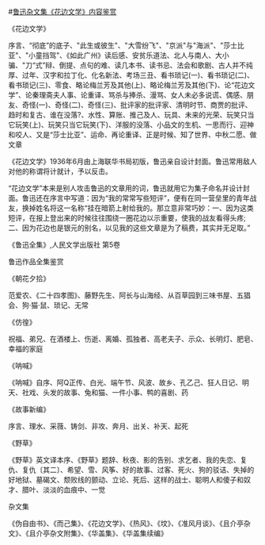 #[鲁迅杂文集《花边文学》内容鉴赏](https://www.vrrw.net/wx/10124.html)

《花边文学》

序言、“彻底”的底子、"此生或彼生"、"大雪纷飞"、"京派"与"海派"、"莎士比亚"、"小童挡驾"、《如此广州》读后感、安贫乐道法、北人与南人、大小骗、"刀“式”辩、倒提、点句的难、读几本书、读书忌、法会和歌剧、古人并不纯厚、过年、汉字和拉丁化、化名新法、考场三丑、看书琐记(一)、看书琐记(二)、看书琐记(三)、零食、略论梅兰芳及其他(上)、略论梅兰芳及其他(下)、论“花边文学”、论秦理斋夫人事、论重译、骂杀与捧杀、漫骂、女人未必多说谎、偶感、朋友、奇怪(一)、奇怪(二)、奇怪(三)、批评家的批评家、清明时节、商贾的批评、趋时和复古、谁在没落?、水性、算账、推己及人、玩具、未来的光荣、玩笑只当它玩笑(上)、玩笑只当它玩笑(下)、洋服的没落、小品文的生机、一思而行、迎神和咬人、又是“莎士比亚”、运命、再论重译、正是时候、知了世界、中秋二愿、做文章



《花边文学》1936年6月由上海联华书局初版，鲁迅亲自设计封面。鲁迅常用敌人对他的称谓将计就计，予以反击。

“花边文学”本来是别人攻击鲁迅的文章用的词，鲁迅就用它为集子命名并设计封面。鲁迅还在序言中写道：因为“我的常常写些短评”，便有在同一营垒里的青年战友，换掉姓名将这一名称“挂在暗箭上射给我的。那立意非常巧妙：一、因为这类短评，在报上登出来的时候往往围绕一圈花边以示重要，使我的战友看得头疼;二、因为花边也是银元的别名，以见我的这些文章是为了稿费，其实并无足取。”

《鲁迅全集》,人民文学出版社 第5卷

鲁迅作品全集鉴赏

《朝花夕拾》

范爱农、《二十四孝图》、藤野先生、阿长与山海经、从百草园到三味书屋、五猖会、狗·猫·鼠、琐记、无常

《仿徨》

祝福、弟兄、在酒楼上、伤逝、离婚、孤独者、高老夫子、示众、长明灯、肥皂、幸福的家庭

《呐喊》

《呐喊》自序、阿Q正传、白光、端午节、风波、故乡、孔乙己、狂人日记、明天、社戏、头发的故事、兔和猫、一件小事、鸭的喜剧、药

《故事新编》

序言、理水、采薇、铸剑、非攻、奔月、出关、补天、起死

《野草》

《野草》英文译本序、《野草》题辞、秋夜、影的告别、求乞者、我的失恋、复仇、复仇〔其二〕、希望、雪、风筝、好的故事、过客、死火、狗的驳诘、失掉的好地狱、墓碣文、颓败线的颤动、立论、死后、这样的战士、聪明人和傻子和奴才、腊叶、淡淡的血痕中、一觉

杂文集

《伪自由书》、《而己集》、《花边文学》、《热风》、《坟》、《准风月谈》、《且介亭杂文》、《且介亭杂文附集》、《华盖集》、《华盖集续编》


